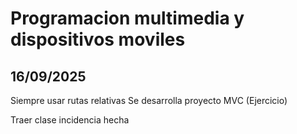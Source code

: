 # Programacion multimedia y dispositivos moviles

## 16/09/2025
Siempre usar rutas relativas
Se desarrolla proyecto MVC (Ejercicio)

Traer clase incidencia hecha
